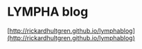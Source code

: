 # LYMPHA blog
[http://rickardhultgren.github.io/lymphablog](http://rickardhultgren.github.io/lymphablog)
